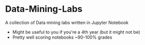# Data-Mining-Labs

A collection of Data mining labs written in Jupyter Notebook
- Might be useful to you if you're a 4th year (but it might not be)
- Pretty well scoring notebooks ~90-100% grades
